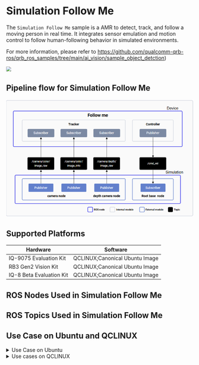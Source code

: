 # Simulation Follow Me

The `Simulation Follow Me` sample is a AMR to detect, track, and follow a moving person in real time. It integrates sensor emulation and motion control to  follow human-following behavior in simulated environments.

For more information, please refer to  https://github.com/qualcomm-qrb-ros/qrb_ros_samples/tree/main/ai_vision/sample_object_detction)

<img src="./resource/simulation-followme.gif" style="zoom:80%;" />

## Pipeline flow for Simulation Follow Me



![](./resource/pipeline.png)

## Supported Platforms

| Hardware                 | Software                       |
| ------------------------ | ------------------------------ |
| IQ-9075 Evaluation Kit   | QCLINUX;Canonical Ubuntu Image |
| RB3 Gen2 Vision Kit      | QCLINUX;Canonical Ubuntu Image |
| IQ-8 Beta Evaluation Kit | QCLINUX;Canonical Ubuntu Image |

## ROS Nodes Used in Simulation Follow Me

## ROS Topics Used in Simulation Follow Me

## Use Case on Ubuntu and QCLINUX

<details>
  <summary>Use Case on Ubuntu</summary>

#### Case: Out of box to run sample on ubuntu

Follow bellow steps on device

```
(ssh) wget https://raw.githubusercontent.com/qualcomm-qrb-ros/qrb_ros_samples/refs/heads/main/tools/qirp-setup.sh -O qirp-setup.sh
(ssh) source qirp-setup.sh

```

</details>

<details>
  <summary> Use cases on QCLINUX</summary>   
#### Prerequisites

- `SSH` is enabled in 'Permissive' mode with the steps mentioned in [Log in using SSH](https://docs.qualcomm.com/bundle/publicresource/topics/80-70017-254/how_to.html?vproduct=1601111740013072&latest=true#use-ssh).

- Download Robotics image and QIRP SDK from [QC artifacts](https://artifacts.codelinaro.org/ui/native/qli-ci/flashable-binaries/qirpsdk/) or Generate Robotics image and QIRP SDK with [meta-qcom-robotics-sdk/README.md](https://github.com/qualcomm-linux/meta-qcom-robotics-sdk)

- The prebuilt robotics image is flashed, see [Flash image](https://docs.qualcomm.com/bundle/publicresource/topics/80-70017-254/flash_images.html?vproduct=1601111740013072&latest=true)

#### Case1: Out of box to run sample on QCLINUX

​	Follow bellow steps on device

```
#source qirp sdk env
(ssh) mount -o remount rw /usr
(ssh) source /usr/share/qirp-setup.sh -m

```

</details>